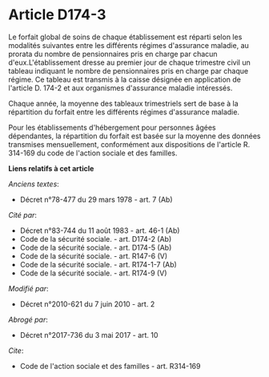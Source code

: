 # Article D174-3

Le forfait global de soins de chaque établissement est réparti selon les modalités suivantes entre les différents régimes
d'assurance maladie, au prorata du nombre de pensionnaires pris en charge par chacun d'eux.L'établissement dresse au premier
jour de chaque trimestre civil un tableau indiquant le nombre de pensionnaires pris en charge par chaque régime. Ce tableau
est transmis à la caisse désignée en application de l'article D. 174-2 et aux organismes d'assurance maladie intéressés. 

Chaque année, la moyenne des tableaux trimestriels sert de base à la répartition du forfait entre les différents régimes
d'assurance maladie. 

Pour les établissements d'hébergement pour personnes âgées dépendantes, la répartition du forfait est basée sur la moyenne
des données transmises mensuellement, conformément aux dispositions de l'article R. 314-169 du code de l'action sociale et
des familles.

**Liens relatifs à cet article**

_Anciens textes_:

  - Décret n°78-477 du 29 mars 1978 - art. 7 (Ab)

_Cité par_:

  - Décret n°83-744 du 11 août 1983 - art. 46-1 (Ab)
  - Code de la sécurité sociale. - art. D174-2 (Ab)
  - Code de la sécurité sociale. - art. D174-5 (Ab)
  - Code de la sécurité sociale. - art. R147-6 (V)
  - Code de la sécurité sociale. - art. R174-1-7 (Ab)
  - Code de la sécurité sociale. - art. R174-9 (V)

_Modifié par_:

  - Décret n°2010-621 du 7 juin 2010 - art. 2

_Abrogé par_:

  - Décret n°2017-736 du 3 mai 2017 - art. 10

_Cite_:

  - Code de l'action sociale et des familles - art. R314-169
